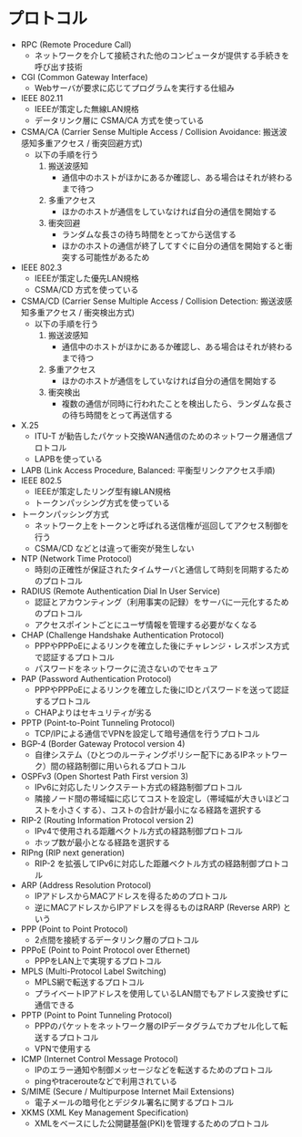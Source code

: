 # プロトコル

- RPC (Remote Procedure Call)
    - ネットワークを介して接続された他のコンピュータが提供する手続きを呼び出す技術
- CGI (Common Gateway Interface)
    - Webサーバが要求に応じてプログラムを実行する仕組み
- IEEE 802.11
    - IEEEが策定した無線LAN規格
    - データリンク層に CSMA/CA 方式を使っている
- CSMA/CA (Carrier Sense Multiple Access / Collision Avoidance: 搬送波感知多重アクセス / 衝突回避方式)
    - 以下の手順を行う
        1. 搬送波感知
            - 通信中のホストがほかにあるか確認し、ある場合はそれが終わるまで待つ
        2. 多重アクセス
            - ほかのホストが通信をしていなければ自分の通信を開始する
        3. 衝突回避
            - ランダムな長さの待ち時間をとってから送信する
            - ほかのホストの通信が終了してすぐに自分の通信を開始すると衝突する可能性があるため
- IEEE 802.3
    - IEEEが策定した優先LAN規格
    - CSMA/CD 方式を使っている
- CSMA/CD (Carrier Sense Multiple Access / Collision Detection: 搬送波感知多重アクセス / 衝突検出方式)
    - 以下の手順を行う
        1. 搬送波感知
            - 通信中のホストがほかにあるか確認し、ある場合はそれが終わるまで待つ
        2. 多重アクセス
            - ほかのホストが通信をしていなければ自分の通信を開始する
        3. 衝突検出
            - 複数の通信が同時に行われたことを検出したら、ランダムな長さの待ち時間をとって再送信する
- X.25
    - ITU-T が勧告したパケット交換WAN通信のためのネットワーク層通信プロトコル
    - LAPBを使っている
- LAPB (Link Access Procedure, Balanced: 平衡型リンクアクセス手順)
- IEEE 802.5
    - IEEEが策定したリング型有線LAN規格
    - トークンパッシング方式を使っている
- トークンパッシング方式
    - ネットワーク上をトークンと呼ばれる送信権が巡回してアクセス制御を行う
    - CSMA/CD などとは違って衝突が発生しない
- NTP (Network Time Protocol)
    - 時刻の正確性が保証されたタイムサーバと通信して時刻を同期するためのプロトコル
- RADIUS (Remote Authentication Dial In User Service)
    - 認証とアカウンティング（利用事実の記録）をサーバに一元化するためのプロトコル
    - アクセスポイントごとにユーザ情報を管理する必要がなくなる
- CHAP (Challenge Handshake Authentication Protocol)
    - PPPやPPPoEによるリンクを確立した後にチャレンジ・レスポンス方式で認証するプロトコル
    - パスワードをネットワークに流さないのでセキュア
- PAP (Password Authentication Protocol)
    - PPPやPPPoEによるリンクを確立した後にIDとパスワードを送って認証するプロトコル
    - CHAPよりはセキュリティが劣る
- PPTP (Point-to-Point Tunneling Protocol)
    - TCP/IPによる通信でVPNを設定して暗号通信を行うプロトコル
- BGP-4 (Border Gateway Protocol version 4)
    - 自律システム（ひとつのルーティングポリシー配下にあるIPネットワーク）間の経路制御に用いられるプロトコル
- OSPFv3 (Open Shortest Path First version 3)
    - IPv6に対応したリンクステート方式の経路制御プロトコル
    - 隣接ノード間の帯域幅に応じてコストを設定し（帯域幅が大きいほどコストを小さくする）、コストの合計が最小になる経路を選択する
- RIP-2 (Routing Information Protocol version 2)
    - IPv4で使用される距離ベクトル方式の経路制御プロトコル
    - ホップ数が最小となる経路を選択する
- RIPng (RIP next generation)
    - RIP-2 を拡張してIPv6に対応した距離ベクトル方式の経路制御プロトコル
- ARP (Address Resolution Protocol)
    - IPアドレスからMACアドレスを得るためのプロトコル
    - 逆にMACアドレスからIPアドレスを得るものはRARP (Reverse ARP) という
- PPP (Point to Point Protocol)
    - 2点間を接続するデータリンク層のプロトコル
- PPPoE (Point to Point Protocol over Ethernet)
    - PPPをLAN上で実現するプロトコル
- MPLS (Multi-Protocol Label Switching)
    - MPLS網で転送するプロトコル
    - プライベートIPアドレスを使用しているLAN間でもアドレス変換せずに通信できる
- PPTP (Point to Point Tunneling Protocol)
    - PPPのパケットをネットワーク層のIPデータグラムでカプセル化して転送するプロトコル
    - VPNで使用する
- ICMP (Internet Control Message Protocol)
    - IPのエラー通知や制御メッセージなどを転送するためのプロトコル
    - pingやtracerouteなどで利用されている
- S/MIME (Secure / Multipurpose Internet Mail Extensions)
    - 電子メールの暗号化とデジタル署名に関するプロトコル
- XKMS (XML Key Management Specification)
    - XMLをベースにした公開鍵基盤(PKI)を管理するためのプロトコル
